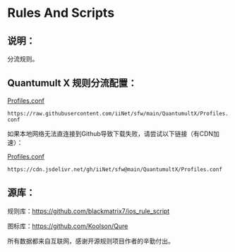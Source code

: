 # Rules And Scripts

## 说明：

分流规则。



## Quantumult X 规则分流配置：

[Profiles.conf](https://raw.githubusercontent.com/iiNet/sfw/main/QuantumultX/Profiles.conf)

```https://raw.githubusercontent.com/iiNet/sfw/main/QuantumultX/Profiles.conf```



如果本地网络无法直连接到Github导致下载失败，请尝试以下链接（有CDN加速）：

[Profiles.conf](https://cdn.jsdelivr.net/gh/iiNet/sfw@main/QuantumultX/Profiles.conf)

```https://cdn.jsdelivr.net/gh/iiNet/sfw@main/QuantumultX/Profiles.conf```



## 源库：

规则库：https://github.com/blackmatrix7/ios_rule_script

图标库：https://github.com/Koolson/Qure



所有数据都来自互联网，感谢开源规则项目作者的辛勤付出。

